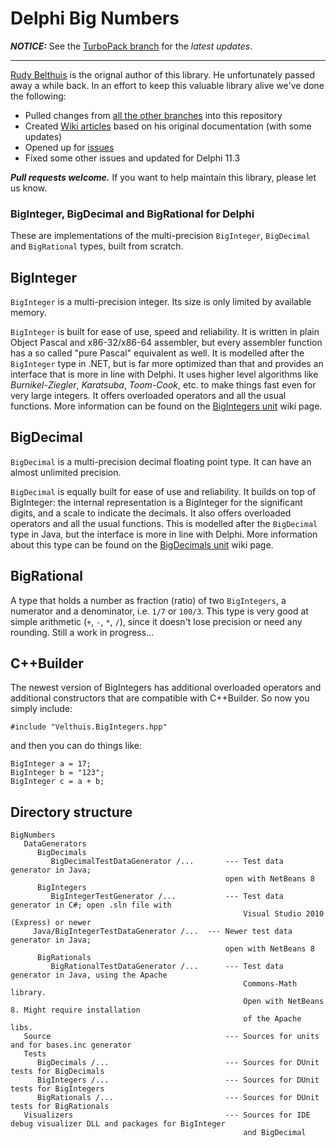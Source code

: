 # Delphi Big Numbers

_**NOTICE:**_ See the [TurboPack branch](https://github.com/TurboPack/DelphiBigNumbers) for the _latest updates_.

----

[Rudy Belthuis](http://rvelthuis.de) is the orignal author of this library. He unfortunately passed away a while back. In an effort to keep this valuable library alive we've done the following:

* Pulled changes from [all the other branches](https://github.com/TurboPack/DelphiBigNumbers/network) into this repository
* Created [Wiki articles](https://github.com/TurboPack/DelphiBigNumbers/wiki) based on his original documentation (with some updates)
* Opened up for [issues](https://github.com/TurboPack/DelphiBigNumbers/issues) 
* Fixed some other issues and updated for Delphi 11.3

***Pull requests welcome.*** If you want to help maintain this library, please let us know.

### BigInteger, BigDecimal and BigRational for Delphi

These are implementations of the multi-precision `BigInteger`, `BigDecimal` and `BigRational` types, built from scratch.

## BigInteger

`BigInteger` is a multi-precision integer. Its size is only limited by available memory.

`BigInteger` is built for ease of use, speed and reliability. It is written in plain Object Pascal and x86-32/x86-64 assembler, but every assembler function has a so called "pure Pascal" equivalent as well. It is modelled after the `BigInteger` type in .NET, but is far more optimized than that and provides an interface that is more in line with Delphi. It uses higher level algorithms like *Burnikel-Ziegler*, *Karatsuba*, *Toom-Cook*, etc. to make things fast even for very large integers. It offers overloaded operators and all the usual functions. More information can be found on the [BigIntegers unit](https://github.com/TurboPack/DelphiBigNumbers/wiki/BigIntegers) wiki page.

## BigDecimal

`BigDecimal` is a multi-precision decimal floating point type. It can have an almost unlimited precision.

`BigDecimal` is equally built for ease of use and reliability. It builds on top of BigInteger: the internal representation is a BigInteger for the significant digits, and a scale to indicate the decimals. It also offers overloaded operators and all the usual functions. This is modelled after the `BigDecimal` type in Java, but the interface is more in line with Delphi. More information about this type can be found on the [BigDecimals unit](https://github.com/TurboPack/DelphiBigNumbers/wiki/BigDecimals) wiki page.

## BigRational

A type that holds a number as fraction (ratio) of two `BigIntegers`, a numerator and a denominator, i.e. `1/7` or `100/3`. 
This type is very good at simple arithmetic (`+`, `-`, `*`, `/`), since it doesn't lose precision or need any rounding. Still a work in progress...

## C++Builder

The newest version of BigIntegers has additional overloaded operators and additional constructors that are compatible
with C++Builder. So now you simply include:

    #include "Velthuis.BigIntegers.hpp"

and then you can do things like:

    BigInteger a = 17;
    BigInteger b = "123";
    BigInteger c = a + b;

## Directory structure

```
BigNumbers
   DataGenerators
      BigDecimals
         BigDecimalTestDataGenerator /...       --- Test data generator in Java; 
	                                            open with NetBeans 8
      BigIntegers
         BigIntegerTestGenerator /...           --- Test data generator in C#; open .sln file with 
                                                    Visual Studio 2010 (Express) or newer
	 Java/BigIntegerTestDataGenerator /...  --- Newer test data generator in Java; 
	                                            open with NetBeans 8
      BigRationals                                   
         BigRationalTestDataGenerator /...      --- Test data generator in Java, using the Apache 
                                                    Commons-Math library.
                                                    Open with NetBeans 8. Might require installation 
                                                    of the Apache libs.
   Source                                       --- Sources for units and for bases.inc generator
   Tests
      BigDecimals /...                          --- Sources for DUnit tests for BigDecimals
      BigIntegers /...                          --- Sources for DUnit tests for BigIntegers
      BigRationals /...                         --- Sources for DUnit tests for BigRationals
   Visualizers                                  --- Sources for IDE debug visualizer DLL and packages for BigInteger 
                                                    and BigDecimal   
```

